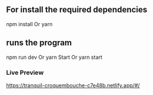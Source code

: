 
## For install the required dependencies
npm install 
Or 
yarn

## runs the program
npm run dev 
Or 
yarn Start
Or
yarn start

### Live Preview
https://tranquil-croquembouche-c7e48b.netlify.app/#/
